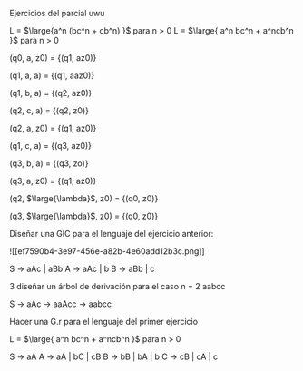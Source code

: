 Ejercicios del parcial uwu

L = $\large{a^n (bc^n + cb^n) }$ para n > 0
L = $\large{ a^n bc^n + a^ncb^n }$ para n > 0

(q0, a, z0) = {(q1, az0)}

(q1, a, a) = {(q1, aaz0)}

(q1, b, a) = {(q2, az0)}

(q2, c, a) = {(q2, z0)}

(q2, a, z0) = {(q1, az0)}

(q1, c, a) = {(q3, az0)}

(q3, b, a) = {(q3, zo)}

(q3, a, z0) = {(q1, az0)}

(q2, $\large{\lambda}$, z0) = {(q0, z0)}

(q3, $\large{\lambda}$, z0) = {(q0, z0)}


Diseñar una GIC para el lenguaje del ejercicio anterior:

![[ef7590b4-3e97-456e-a82b-4e60add12b3c.png]]

S -> aAc | aBb
A -> aAc | b
B -> aBb | c

3 diseñar un árbol de derivación para el caso n = 2
aabcc

S -> aAc -> aaAcc -> aabcc



Hacer una G.r para el lenguaje del primer ejercicio

L = $\large{ a^n bc^n + a^ncb^n }$ para n > 0

S -> aA
A -> aA | bC | cB
B -> bB | bA | b
C -> cB | cA | c




